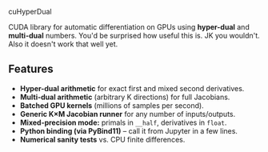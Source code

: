 cuHyperDual

CUDA library for automatic differentiation on GPUs using **hyper-dual** and **multi-dual** numbers. You'd be surprised how useful this is. JK you wouldn't. Also it doesn't work that well yet.

## Features

- **Hyper-dual arithmetic** for exact first and mixed second derivatives.
- **Multi-dual arithmetic** (arbitrary K directions) for full Jacobians.
- **Batched GPU kernels** (millions of samples per second).
- **Generic K×M Jacobian runner** for any number of inputs/outputs.
- **Mixed-precision mode:** primals in `__half`, derivatives in `float`.
- **Python binding (via PyBind11)** – call it from Jupyter in a few lines.
- **Numerical sanity tests** vs. CPU finite differences.
